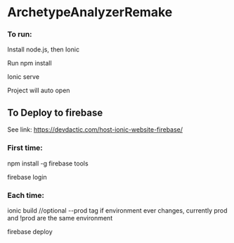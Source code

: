 # ArchetypeAnalyzerRemake
### To run:

Install node.js, then Ionic 

Run npm install

Ionic serve

Project will auto open




## To Deploy to firebase

See link: https://devdactic.com/host-ionic-website-firebase/

### First time:

npm install -g firebase tools

firebase login

### Each time:

ionic build //optional --prod tag if environment ever changes, currently prod and !prod are the same environment

firebase deploy

